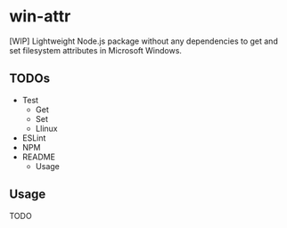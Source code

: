 # win-attr

[WIP] Lightweight Node.js package without any dependencies to get and set filesystem attributes in Microsoft Windows.

## TODOs

- Test
  - Get
  - Set
  - Llinux
- ESLint
- NPM
- README
  - Usage

## Usage

TODO
